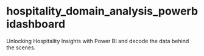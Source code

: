 # hospitality_domain_analysis_powerbidashboard
Unlocking Hospitality Insights with Power BI and decode the data behind the scenes.
